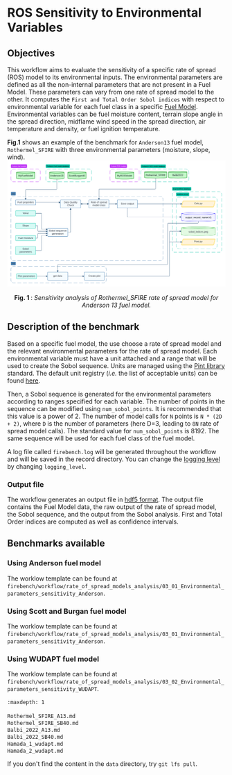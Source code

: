# ROS Sensitivity to Environmental Variables
## Objectives

This workflow aims to evaluate the sensitivity of a specific rate of spread (ROS) model to its environmental inputs.
The environmental parameters are defined as all the non-internal parameters that are not present in a Fuel Model.
These parameters can vary from one rate of spread model to the other.
It computes the `First and Total Order Sobol indices` with respect to environmental variable for each fuel class in a specific [Fuel Model](../../tutorials/change_fuel_model_ros.md).
Environmental variables can be fuel moisture content, terrain slope angle in the spread direction, midflame wind speed in the spread direction, air temperature and density, or fuel ignition temperature. 

**Fig.1**  shows an example of the benchmark for `Anderson13` fuel model, `Rothermel_SFIRE` with three environmental parameters (moisture, slope, wind).
![blockdiagram](../../_static/images/Benchmark_0d_sensitivity_ros.png)
<p style="text-align: center;">
    <strong>
        Fig. 1
    </strong>
    :
    <em>
        Sensitivity analysis of Rothermel_SFIRE rate of spread model for Anderson 13 fuel model. 
    </em>
</p>

## Description of the benchmark

Based on a specific fuel model, the use choose a rate of spread model and the relevant environmental parameters for the rate of spread model.
Each environmental variable must have a unit attached and a range that will be used to create the Sobol sequence. Units are managed using the [Pint library](https://pint.readthedocs.io/en/stable/) standard. The default unit registry (*i.e.* the list of acceptable units) can be found [here](https://github.com/hgrecco/pint/blob/master/pint/default_en.txt).

Then, a Sobol sequence is generated for the environmental parameters according to ranges specified for each variable.
The number of points in the sequence can be modified using `num_sobol_points`. It is recommended that this value is a power of 2. The number of model calls for `N` points is `N * (2D + 2)`, where `D` is the number of parameters (here D=3, leading to `8N` rate of spread model calls).
The standard value for `num_sobol_points` is 8192.
The same sequence will be used for each fuel class of the fuel model. 

A log file called `firebench.log` will be generated throughout the workflow and will be saved in the record directory. You can change the [logging level](https://docs.python.org/3/library/logging.html#logging-levels) by changing `logging_level`.

### Output file

The workflow generates an output file in [hdf5 format](https://www.hdfgroup.org/solutions/hdf5/).
The output file contains the Fuel Model data, the raw output of the rate of spread model, the Sobol sequence, and the output from the Sobol analysis. First and Total Order indices are computed as well as confidence intervals.

## Benchmarks available

### Using Anderson fuel model
The worklow template can be found at `firebench/workflow/rate_of_spread_models_analysis/03_01_Environmental_parameters_sensitivity_Anderson`.

### Using Scott and Burgan fuel model
The worklow template can be found at `firebench/workflow/rate_of_spread_models_analysis/03_01_Environmental_parameters_sensitivity_Anderson`.

### Using WUDAPT fuel model
The worklow template can be found at `firebench/workflow/rate_of_spread_models_analysis/03_02_Environmental_parameters_sensitivity_WUDAPT`.

```{toctree}
:maxdepth: 1

Rothermel_SFIRE_A13.md
Rothermel_SFIRE_SB40.md
Balbi_2022_A13.md
Balbi_2022_SB40.md
Hamada_1_wudapt.md
Hamada_2_wudapt.md
```

If you don't find the content in the `data` directory, try `git lfs pull`.